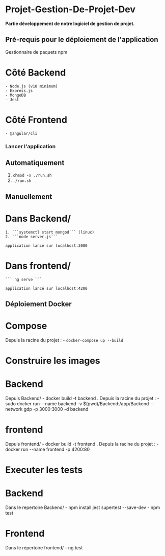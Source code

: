 # Projet-Gestion-De-Projet-Dev

**Partie développement de notre logiciel de gestion de projet.**

## Pré-requis pour le déploiement de l'application
Gestionnaire de paquets npm 

# Côté Backend 
    - Node.js (v18 minimum)
    - Express.js
    - MongoDB 
    - Jest

# Côté Frontend 
    - @angular/cli


### Lancer l'application
## Automatiquement
1. ``` chmod -x ./run.sh ```
2. ``` ./run.sh  ```

## Manuellement
# Dans Backend/
    1. ```systemctl start mongod``` (linux)
    2. ```node server.js```

    application lancé sur localhost:3000

# Dans frontend/
    ``` ng serve ```

    application lancé sur localhost:4200


## Déploiement Docker
# Compose 
Depuis la racine du projet : 
    - ``` docker-compose up --build ```


# Construire les images 
# Backend 
Depuis Backend/ 
    - docker build -t backend .
Depuis la racine du projet : 
    - sudo docker run --name backend -v $(pwd)/Backend:/app/Backend --network gdp -p 3000:3000 -d backend

# frontend
Depuis frontend/
    - docker build -t frontend .
 Depuis la racine du projet : 
    - docker run --name frontend -p 4200:80



# Executer les tests 
# Backend 
Dans le repertoire Backend/
    - npm install jest supertest --save-dev 
    - npm test

# Frontend 
Dans le répertoire frontend/
    - ng test